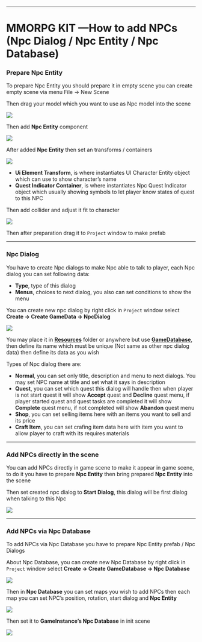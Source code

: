 * * *

MMORPG KIT —How to add NPCs (Npc Dialog / Npc Entity / Npc Database)
====================================================================

### Prepare Npc Entity

To prepare Npc Entity you should prepare it in empty scene you can create empty scene via menu File -> New Scene

Then drag your model which you want to use as Npc model into the scene

![](https://cdn-images-1.medium.com/max/1600/0*0X6gBEW0c7ZbmSOw)

Then add **Npc Entity** component

![](https://cdn-images-1.medium.com/max/1600/1*MTXyhRJ5tgOIFZXIqp33bw.png)

After added **Npc Entity** then set an transforms / containers

![](https://cdn-images-1.medium.com/max/1600/0*VYl_k1NrmG_f5jTM)

*   **Ui Element Transform**, is where instantiates UI Character Entity object which can use to show character’s name
*   **Quest Indicator Container**, is where instantiates Npc Quest Indicator object which usually showing symbols to let player know states of quest to this NPC

Then add collider and adjust it fit to character

![](https://cdn-images-1.medium.com/max/1600/0*HQ777cZH7Gzj3Ebo)

Then after preparation drag it to `Project` window to make prefab

* * *

### Npc Dialog

You have to create Npc dialogs to make Npc able to talk to player, each Npc dialog you can set following data:

*   **Type**, type of this dialog
*   **Menus**, choices to next dialog, you also can set conditions to show the menu

You can create new npc dialog by right click in `Project` window select   
**Create -> Create GameData -> NpcDialog**

![](https://cdn-images-1.medium.com/max/1600/0*yY9qqcEleu0bZBTx)

You may place it in [**Resources**](https://docs.unity3d.com/Manual/LoadingResourcesatRuntime.html)  folder or anywhere but use [**GameDatabase**](https://medium.com/suriyun-production/mmorpg-kit-game-database-ce081169f097), then define its name which must be unique (Not same as other npc dialog data) then define its data as you wish

Types of Npc dialog there are:

*   **Normal**, you can set only title, description and menu to next dialogs. You may set NPC name at title and set what it says in description
*   **Quest**, you can set which quest this dialog will handle then when player is not start quest it will show **Accept** quest and **Decline** quest menu, if player started quest and quest tasks are completed it will show **Complete** quest menu, if not completed will show **Abandon** quest menu
*   **Shop**, you can set selling items here with an items you want to sell and its price
*   **Craft Item**, you can set crafing item data here with item you want to allow player to craft with its requires materials

* * *

### Add NPCs directly in the scene

You can add NPCs directly in game scene to make it appear in game scene, to do it you have to prepare **Npc Entity** then bring prepared **Npc Entity** into the scene

Then set created npc dialog to **Start Dialog**, this dialog will be first dialog when talking to this Npc

![](https://cdn-images-1.medium.com/max/1600/0*wShC_s18P2J7WMP3)

* * *

### Add NPCs via Npc Database

To add NPCs via Npc Database you have to prepare Npc Entity prefab / Npc Dialogs

About Npc Database, you can create new Npc Database by right click in `Project` window select **Create -> Create GameDatabase -> Npc Database**

![](https://cdn-images-1.medium.com/max/1600/0*yc8ktAVxDGN34X9V)

Then in **Npc Database** you can set maps you wish to add NPCs then each map you can set NPC’s position, rotation, start dialog and **Npc Entity**

![](https://cdn-images-1.medium.com/max/1600/0*y05jw8zyGp7dL2c5)

Then set it to **GameInstance’s Npc Database** in init scene

![](https://cdn-images-1.medium.com/max/1600/0*jhMTQtmsxsLq5yf1)